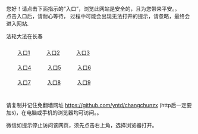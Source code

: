您好！请点击下面指示的“入口”，浏览此网站是安全的，且为您带来平安。。 <br/>
点击入口后，请耐心等待， 过程中可能会出现无法打开的提示，请忽略，最终会进入网站. </br>

法轮大法在长春<br/>
<div style="padding:10px"><a style="margin:20px" target="_blank" href="https://dfh3tb32hkoy1.cloudfront.net/2Qpsp?fmlhtmhk" id="ccLink1" rel="nofollow">入口1</a> <a target="_blank" style="margin:20px" href="https://d1fb0lryec3i26.cloudfront.net/2Qpsp?ytxdoj" id="ccLink2" rel="nofollow">入口2</a> <a style="margin:20px" target="_blank" href="https://d2mx6j5p4c1qb0.cloudfront.net/2Qpsp?oeqda" id="ccLink3" rel="nofollow">入口3</a></div>

<div style="padding:10px" ><a style="margin:20px" target="_blank" href="https://dfh3tb32hkoy1.cloudfront.net/2Qpsp?fmlhtmhk" id="ccLink4" rel="nofollow">入口4</a> <a style="margin:20px" href="https://d1fb0lryec3i26.cloudfront.net/2Qpsp?ytxdoj" target="_blank" id="ccLink5" rel="nofollow">入口5</a> <a style="margin:20px" href="https://d2mx6j5p4c1qb0.cloudfront.net/2Qpsp?oeqda" target="_blank" id="ccLink6" rel="nofollow">入口6</a></div>

<div style="padding:10px"><a style="margin:20px" target="_blank" href="https://dfh3tb32hkoy1.cloudfront.net/2Qpsp?fmlhtmhk" id="ccLink7" rel="nofollow">入口7</a> <a style="margin:20px" href="https://d1fb0lryec3i26.cloudfront.net/2Qpsp?ytxdoj" target="_blank" id="ccLink8" rel="nofollow">入口8</a> <a style="margin:20px" target="_blank" href="https://d2mx6j5p4c1qb0.cloudfront.net/2Qpsp?oeqda" id="ccLink9" rel="nofollow">入口9</a></div>

<br/>



请复制并记住免翻墙网址 https://github.com/yntd/changchunzx (http后一定要加s)，在电脑或手机的浏览器均可访问。。<br/>

微信如提示停止访问该网页，须先点击右上角，选择浏览器打开。
